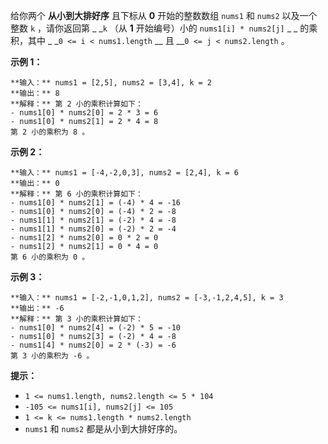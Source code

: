 给你两个 **从小到大排好序**  且下标从 **0**  开始的整数数组 `nums1` 和 `nums2` 以及一个整数 `k` ，请你返回第 _
_`k` （从 **1**  开始编号）小的 `nums1[i] * nums2[j]` _ _ 的乘积，其中 _ _`0 <= i <
nums1.length` __ 且 __`0 <= j < nums2.length` 。



**示例 1：**

    
    
    **输入：** nums1 = [2,5], nums2 = [3,4], k = 2
    **输出：** 8
    **解释：** 第 2 小的乘积计算如下：
    - nums1[0] * nums2[0] = 2 * 3 = 6
    - nums1[0] * nums2[1] = 2 * 4 = 8
    第 2 小的乘积为 8 。
    

**示例 2：**

    
    
    **输入：** nums1 = [-4,-2,0,3], nums2 = [2,4], k = 6
    **输出：** 0
    **解释：** 第 6 小的乘积计算如下：
    - nums1[0] * nums2[1] = (-4) * 4 = -16
    - nums1[0] * nums2[0] = (-4) * 2 = -8
    - nums1[1] * nums2[1] = (-2) * 4 = -8
    - nums1[1] * nums2[0] = (-2) * 2 = -4
    - nums1[2] * nums2[0] = 0 * 2 = 0
    - nums1[2] * nums2[1] = 0 * 4 = 0
    第 6 小的乘积为 0 。
    

**示例 3：**

    
    
    **输入：** nums1 = [-2,-1,0,1,2], nums2 = [-3,-1,2,4,5], k = 3
    **输出：** -6
    **解释：** 第 3 小的乘积计算如下：
    - nums1[0] * nums2[4] = (-2) * 5 = -10
    - nums1[0] * nums2[3] = (-2) * 4 = -8
    - nums1[4] * nums2[0] = 2 * (-3) = -6
    第 3 小的乘积为 -6 。
    



**提示：**

  * `1 <= nums1.length, nums2.length <= 5 * 104`
  * `-105 <= nums1[i], nums2[j] <= 105`
  * `1 <= k <= nums1.length * nums2.length`
  * `nums1` 和 `nums2` 都是从小到大排好序的。

